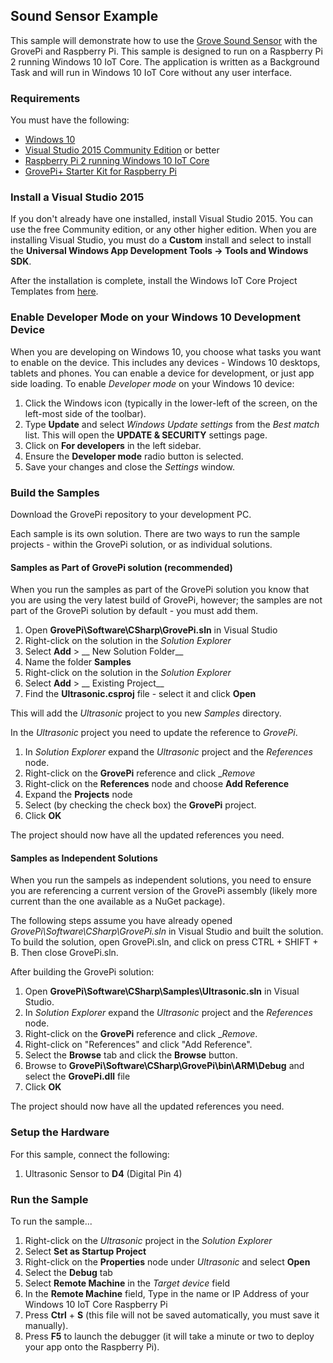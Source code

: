 ## **Sound Sensor Example**
This sample will demonstrate how to use the [Grove Sound Sensor](http://www.dexterindustries.com/shop/grove-sound-sensor/) with the GrovePi and Raspberry Pi. This sample is designed to run on a Raspberry Pi 2 running Windows 10 IoT Core. The application is written as a Background Task and will run in Windows 10 IoT Core without any user interface.

### Requirements
You must have the following:

- [Windows 10](https://www.microsoft.com/windows/)
- [Visual Studio 2015 Community Edition](https://www.visualstudio.com/) or better
- [Raspberry Pi 2 running Windows 10 IoT Core](http://ms-iot.github.io/content/en-US/win10/RPI.htm)
- [GrovePi+ Starter Kit for Raspberry Pi](http://www.dexterindustries.com/grovepi-starter-kit/)

### Install a Visual Studio 2015
If you don't already have one installed, install Visual Studio 2015. You can use the free Community edition, or any other higher edition. When you are installing Visual Studio, you must do a __Custom__ install and select to install the __Universal Windows App Development Tools -> Tools and Windows SDK__. 

After the installation is complete, install the Windows IoT Core Project Templates from [here](https://visualstudiogallery.msdn.microsoft.com/55b357e1-a533-43ad-82a5-a88ac4b01dec).

### Enable Developer Mode on your Windows 10 Development Device
When you are developing on Windows 10, you choose what tasks you want to enable on the device. This includes any devices - Windows 10 desktops, tablets and phones. You can enable a device for development, or just app side loading. To enable _Developer mode_ on your Windows 10 device:

1. Click the Windows icon (typically in the lower-left of the screen, on the left-most side of the toolbar). 
2. Type __Update__ and select _Windows Update settings_ from the _Best match_ list. This will open the __UPDATE & SECURITY__ settings page. 
3. Click on __For developers__ in the left sidebar.
4. Ensure the __Developer mode__ radio button is selected.
5. Save your changes and close the _Settings_ window.  

### Build the Samples
Download the GrovePi repository to your development PC.

Each sample is its own solution. There are two ways to run the sample projects - within the GrovePi solution, or as individual solutions.

#### Samples as Part of GrovePi solution (recommended)
When you run the samples as part of the GrovePi solution you know that you are using the very latest build of GrovePi, however; the samples are not part of the GrovePi solution by default - you must add them.

1. Open __GrovePi\Software\CSharp\GrovePi.sln__ in Visual Studio
2. Right-click on the solution in the _Solution Explorer_
3. Select __Add__ > __ New Solution Folder__
4. Name the folder __Samples__
5. Right-click on the solution in the _Solution Explorer_
6. Select __Add__ > __ Existing Project__
7. Find the __Ultrasonic.csproj__ file - select it and click __Open__

This will add the _Ultrasonic_ project to you new _Samples_ directory.

In the _Ultrasonic_ project you need to update the reference to _GrovePi_.

1. In _Solution Explorer_ expand the _Ultrasonic_ project and the _References_ node.
2. Right-click on the __GrovePi__ reference and click __Remove_
3. Right-click on the __References__ node and choose __Add Reference__
4. Expand the __Projects__ node
5. Select (by checking the check box) the __GrovePi__ project.
6. Click __OK__

The project should now have all the updated references you need. 

#### Samples as Independent Solutions
When you run the sampels as independent solutions, you need to ensure you are referencing a current version of the GrovePi assembly (likely more current than the one available as a NuGet package). 

The following steps assume you have already opened _GrovePi\Software\CSharp\GrovePi.sln_ in Visual Studio and built the solution.  To build the solution, open GrovePi.sln, and click on press CTRL + SHIFT + B.  Then close GrovePi.sln.

After building the GrovePi solution:   

1. Open __GrovePi\Software\CSharp\Samples\Ultrasonic.sln__ in Visual Studio.   
2. In _Solution Explorer_ expand the _Ultrasonic_ project and the _References_ node.  
3. Right-click on the __GrovePi__ reference and click __Remove_.  
4. Right-click on "References" and click "Add Reference".  
5. Select the __Browse__ tab and click the __Browse__ button.  
6. Browse to __GrovePi\Software\CSharp\GrovePi\bin\ARM\Debug__ and select the __GrovePi.dll__ file  
7. Click __OK__  

The project should now have all the updated references you need. 

### Setup the Hardware
For this sample, connect the following:

1. Ultrasonic Sensor to __D4__ (Digital Pin 4)


### Run the Sample
To run the sample... 

1. Right-click on the _Ultrasonic_ project in the _Solution Explorer_
2. Select __Set as Startup Project__
3. Right-click on the __Properties__ node under _Ultrasonic_ and select __Open__
4. Select the __Debug__ tab
5. Select __Remote Machine__ in the _Target device_ field
6. In the __Remote Machine__ field, Type in the name or IP Address of your Windows 10 IoT Core Raspberry Pi
7. Press __Ctrl__ + __S__ (this file will not be saved automatically, you must save it manually).
8. Press __F5__ to launch the debugger (it will take a minute or two to deploy your app onto the Raspberry Pi).
